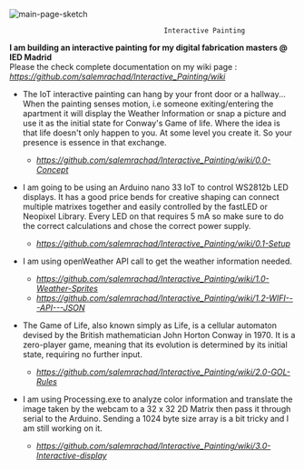 ![main-page-sketch](https://user-images.githubusercontent.com/61739179/79780058-a4d5b700-833b-11ea-9721-27b420642cf1.gif)

                                          Interactive Painting

**I am building an interactive painting for my digital fabrication masters @ IED Madrid**  
Please the check complete documentation on my wiki page : *https://github.com/salemrachad/Interactive_Painting/wiki*

* The IoT interactive painting can hang by your front door or a hallway...
When the painting senses motion, i.e someone exiting/entering the apartment it
will display the Weather Information or snap a picture and use it as the initial
state for Conway's Game of life.  Where the idea is that life doesn't only happen to you.
At some level you create it. So your presence is essence in that exchange.
  * *https://github.com/salemrachad/Interactive_Painting/wiki/0.0-Concept*

* I am going to be using an Arduino nano 33 IoT to control WS2812b LED displays. It has a 
good price bends for creative shaping can connect multiple matrixes together and easily controlled
by the fastLED or Neopixel Library. Every LED on that requires 5 mA so make sure to do the correct calculations
and chose the correct power supply.
  * *https://github.com/salemrachad/Interactive_Painting/wiki/0.1-Setup*

* I am using openWeather API call to get the weather information needed.
  * *https://github.com/salemrachad/Interactive_Painting/wiki/1.0-Weather-Sprites*
  * *https://github.com/salemrachad/Interactive_Painting/wiki/1.2-WIFI---API---JSON*

* The Game of Life, also known simply as Life, is a cellular automaton devised by the British mathematician 
John Horton Conway in 1970. It is a zero-player game, meaning that its evolution is determined by its
initial state, requiring no further input.  
  * *https://github.com/salemrachad/Interactive_Painting/wiki/2.0-GOL-Rules*

* I am using Processing.exe to analyze color information and translate the image taken by the webcam to a 32 x 32 2D Matrix then pass it through serial to the Arduino. Sending a 1024 byte size array is a bit tricky and I am still working on it.
  * *https://github.com/salemrachad/Interactive_Painting/wiki/3.0-Interactive-display*  
